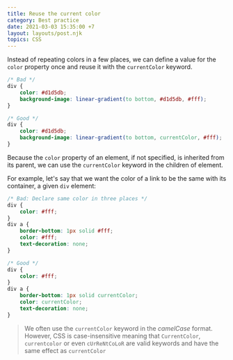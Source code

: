 ```yaml
---
title: Reuse the current color
category: Best practice
date: 2021-03-03 15:35:00 +7
layout: layouts/post.njk
topics: CSS
---
```


Instead of repeating colors in a few places, we can define a value for the `color` property once and reuse it with the `currentColor` keyword.

```css
/* Bad */
div {
    color: #d1d5db;
    background-image: linear-gradient(to bottom, #d1d5db, #fff);
}

/* Good */
div {
    color: #d1d5db;
    background-image: linear-gradient(to bottom, currentColor, #fff);
}
```

Because the `color` property of an element, if not specified, is inherited from its parent, we can use the `currentColor` keyword in the children of element.

For example, let's say that we want the color of a link to be the same with its container, a given `div` element:

```css
/* Bad: Declare same color in three places */
div {
    color: #fff;
}
div a {
    border-bottom: 1px solid #fff;
    color: #fff;
    text-decoration: none;
}

/* Good */
div {
    color: #fff;
}
div a {
    border-bottom: 1px solid currentColor;
    color: currentColor;
    text-decoration: none;
}
```

> We often use the `currentColor` keyword in the _camelCase_ format. However, CSS is case-insensitive meaning that `CurrentColor`, `currentcolor` or even `cUrReNtCoLoR` are valid keywords and have the same effect as `currentColor`
